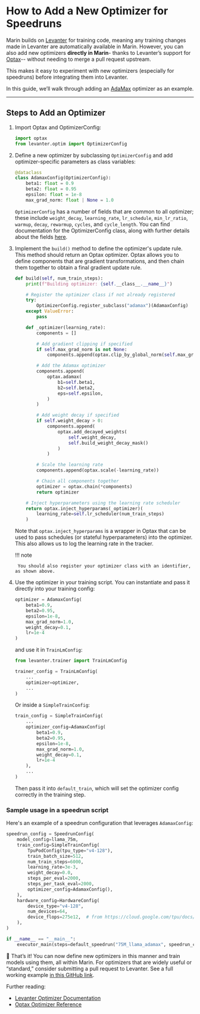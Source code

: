 # How to Add a New Optimizer for Speedruns

Marin builds on [Levanter](https://levanter.readthedocs.io/) for training code, meaning any training changes made in Levanter are automatically available in Marin. However, you can also add new optimizers **directly in Marin**- thanks to Levanter’s support for [Optax](https://optax.readthedocs.io/)-- without needing to merge a pull request upstream.

This makes it easy to experiment with new optimizers (especially for speedruns) before integrating them into Levanter.

In this guide, we’ll walk through adding an [AdaMax](https://optax.readthedocs.io/en/latest/api/optimizers.html#optax.adamax) optimizer as an example.

---

## Steps to Add an Optimizer

1. Import Optax and OptimizerConfig:

    ```python
    import optax
    from levanter.optim import OptimizerConfig
    ```

2. Define a new optimizer by subclassing `OptimizerConfig` and add optimizer-specific parameters as class variables:
    ```python
    @dataclass
    class AdamaxConfig(OptimizerConfig):
        beta1: float = 0.9
        beta2: float = 0.95
        epsilon: float = 1e-8
        max_grad_norm: float | None = 1.0
    ```

    `OptimizerConfig` has a number of fields that are common to all optimizer; these include `weight_decay`, `learning_rate`, `lr_schedule`, `min_lr_ratio`, `warmup`, `decay`, `rewarmup`, `cycles`, and `cycle_length`. You can find documentation for the OptimizerConfig class, along with further details about the fields [here](https://levanter.readthedocs.io/en/latest/reference/Configuration/#standard-options).

3. Implement the `build()` method to define the optimizer's update rule. This method should return an Optax optimizer. Optax allows you to define components that are gradient transformations, and then chain them together to obtain a final gradient update rule.

    ```python
    def build(self, num_train_steps):
        print(f"Building optimizer: {self.__class__.__name__}")

        # Register the optimizer class if not already registered
        try:
            OptimizerConfig.register_subclass("adamax")(AdamaxConfig)
        except ValueError:
            pass

        def _optimizer(learning_rate):
            components = []

            # Add gradient clipping if specified
            if self.max_grad_norm is not None:
                components.append(optax.clip_by_global_norm(self.max_grad_norm))

            # Add the Adamax optimizer
            components.append(
                optax.adamax(
                    b1=self.beta1,
                    b2=self.beta2,
                    eps=self.epsilon,
                )
            )

            # Add weight decay if specified
            if self.weight_decay > 0:
                components.append(
                    optax.add_decayed_weights(
                        self.weight_decay,
                        self.build_weight_decay_mask()
                    )
                )

            # Scale the learning rate
            components.append(optax.scale(-learning_rate))

            # Chain all components together
            optimizer = optax.chain(*components)
            return optimizer

        # Inject hyperparameters using the learning rate scheduler
        return optax.inject_hyperparams(_optimizer)(
            learning_rate=self.lr_scheduler(num_train_steps)
        )
    ```

    Note that `optax.inject_hyperparams` is a wrapper in Optax that can be used to pass schedules (or stateful hyperparameters) into the optimizer. This also allows us to log the learning rate in the tracker.

    !!! note

        You should also register your optimizer class with an identifier, as shown above.

4. Use the optimizer in your training script. You can instantiate and pass it directly into your training config:

    ```python
    optimizer = AdamaxConfig(
        beta1=0.9,
        beta2=0.95,
        epsilon=1e-8,
        max_grad_norm=1.0,
        weight_decay=0.1,
        lr=1e-4
    )
    ```

    and use it in `TrainLmConfig`:

    ```python
    from levanter.trainer import TrainLmConfig

    trainer_config = TrainLmConfig(
        ...
        optimizer=optimizer,
        ...
    )
    ```

    Or inside a `SimpleTrainConfig`:

    ```python
    train_config = SimpleTrainConfig(
        ...
        optimizer_config=AdamaxConfig(
            beta1=0.9,
            beta2=0.95,
            epsilon=1e-8,
            max_grad_norm=1.0,
            weight_decay=0.1,
            lr=1e-4
        ),
        ...
    )
    ```

    Then pass it into `default_train`, which will set the optimizer config correctly in the training step.

### Sample usage in a speedrun script

Here's an example of a speedrun configuration that leverages `AdamaxConfig`:

```python
speedrun_config = SpeedrunConfig(
    model_config=llama_75m,
    train_config=SimpleTrainConfig(
        TpuPodConfig(tpu_type="v4-128"),
        train_batch_size=512,
        num_train_steps=6000,
        learning_rate=3e-3,
        weight_decay=0.0,
        steps_per_eval=2000,
        steps_per_task_eval=2000,
        optimizer_config=AdamaxConfig(),
    ),
    hardware_config=HardwareConfig(
        device_type="v4-128",
        num_devices=64,
        device_flops=275e12,  # from https://cloud.google.com/tpu/docs/v4
    ),
)

if __name__ == "__main__":
    executor_main(steps=default_speedrun("75M_llama_adamax", speedrun_config))
```

🎉 That’s it! You can now define new optimizers in this manner and train models using them, all within Marin. For optimizers that are widely useful or “standard,” consider submitting a pull request to Levanter.
See a full working example [in this GitHub link](https://github.com/marin-community/marin/blob/main/experiments/speedrun/llama_75m_adamax/llama_75m_adamax.py).

Further reading:

- [Levanter Optimizer Documentation](https://levanter.readthedocs.io/en/latest/optimizers.html)
- [Optax Optimizer Reference](https://optax.readthedocs.io/en/latest/api/optimizers.html)
